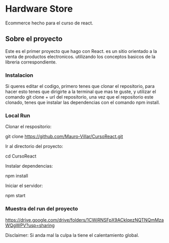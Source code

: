 # Hardware Store

Ecommerce hecho para el curso de react.

## Sobre el proyecto

Este es el primer proyecto que hago con React. es un sitio orientado a la venta de productos electronicos. utilizando los conceptos basicos de la libreria correspondiente.

### Instalacion

Si queres editar el codigo, primero tenes que clonar el repositorio, para hacer esto tenes que dirigirte a la terminal que mas te guste, y utilizar el comando git clone + url del repositorio, una vez que el repositorio este clonado, tenes que instalar las dependencias con el comando npm install.

### Local Run

Clonar el respositorio:

git clone https://github.com/Mauro-Villar/CursoReact.git

Ir al directorio del proyecto:

cd CursoReact

Instalar dependencias:

npm install

Iniciar el servidor:

npm start


### Muestra del run del proyecto 
https://drive.google.com/drive/folders/1CWjRNSFpX9ACklqezNQTNQmMzaWQgWPV?usp=sharing

Disclaimer: Si anda mal la culpa la tiene el calentamiento global.